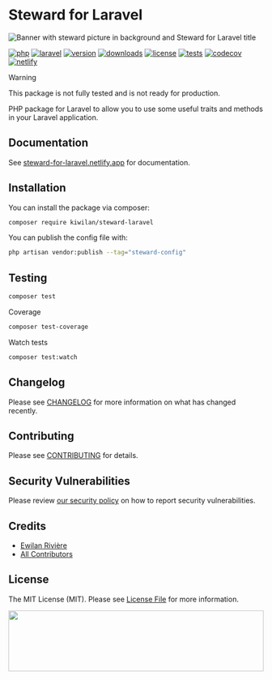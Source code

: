 # **Steward for Laravel**

![Banner with steward picture in background and Steward for Laravel title](https://raw.githubusercontent.com/kiwilan/steward-laravel/main/docs/banner.jpg)

[![php][php-version-src]][php-version-href]
[![laravel][laravel-src]][laravel-href]
[![version][version-src]][version-href]
[![downloads][downloads-src]][downloads-href]
[![license][license-src]][license-href]
[![tests][tests-src]][tests-href]
[![codecov][codecov-src]][codecov-href]
[![netlify][netlify-src]][netlify-href]

> [!WARNING]
> This package is not fully tested and is not ready for production.

PHP package for Laravel to allow you to use some useful traits and methods in your Laravel application.

<!-- PHP package for Laravel to allow you to use some useful traits and methods in your Laravel application, works with [vite-plugin-steward-laravel](https://www.npmjs.com/package/@kiwilan/vite-plugin-steward-laravel) for front assets. -->

## Documentation

See [steward-for-laravel.netlify.app](https://steward-for-laravel.netlify.app) for documentation.

## Installation

You can install the package via composer:

```bash
composer require kiwilan/steward-laravel
```

You can publish the config file with:

```bash
php artisan vendor:publish --tag="steward-config"
```

<!-- ### Vite plugin

```bash
npm install --save-dev @kiwilan/vite-plugin-steward-laravel
```

```bash
pnpm add @kiwilan/vite-plugin-steward-laravel -D
```

Check [@kiwilan/vite-plugin-steward-laravel](https://github.com/kiwilan/steward-laravel/tree/main/lib) for usage. -->

## Testing

```bash
composer test
```

Coverage

```bash
composer test-coverage
```

Watch tests

```bash
composer test:watch
```

## Changelog

Please see [CHANGELOG](CHANGELOG.md) for more information on what has changed recently.

## Contributing

Please see [CONTRIBUTING](CONTRIBUTING.md) for details.

## Security Vulnerabilities

Please review [our security policy](../../security/policy) on how to report security vulnerabilities.

## Credits

- [Ewilan Rivière](https://github.com/ewilan-riviere)
- [All Contributors](../../contributors)

## License

The MIT License (MIT). Please see [License File](LICENSE.md) for more information.

[<img src="https://user-images.githubusercontent.com/48261459/201463225-0a5a084e-df15-4b11-b1d2-40fafd3555cf.svg" height="120rem" width="100%" />](https://github.com/kiwilan)

[version-src]: https://img.shields.io/packagist/v/kiwilan/steward-laravel.svg?style=flat-square&colorA=18181B&colorB=777BB4
[version-href]: https://packagist.org/packages/kiwilan/steward-laravel
[php-version-src]: https://img.shields.io/static/v1?style=flat-square&label=PHP&message=≥v8.1&color=777BB4&logo=php&logoColor=ffffff&labelColor=18181b
[php-version-href]: https://www.php.net/
[downloads-src]: https://img.shields.io/packagist/dt/kiwilan/steward-laravel.svg?style=flat-square&colorA=18181B&colorB=777BB4
[downloads-href]: https://packagist.org/packages/kiwilan/steward-laravel
[license-src]: https://img.shields.io/github/license/kiwilan/steward-laravel.svg?style=flat-square&colorA=18181B&colorB=777BB4
[license-href]: https://github.com/kiwilan/steward-laravel/blob/main/README.md
[tests-src]: https://img.shields.io/github/actions/workflow/status/kiwilan/steward-laravel/run-tests.yml?branch=main&label=tests&style=flat-square&colorA=18181B
[tests-href]: https://github.com/kiwilan/steward-laravel/actions/workflows/run-tests.yml
[codecov-src]: https://codecov.io/gh/kiwilan/steward-laravel/branch/main/graph/badge.svg?token=P9XIK2KV9G
[codecov-href]: https://codecov.io/gh/kiwilan/steward-laravel
[laravel-src]: https://img.shields.io/static/v1?label=Laravel&message=≥v9&style=flat-square&colorA=18181B&colorB=FF2D20
[laravel-href]: https://laravel.com
[netlify-src]: https://api.netlify.com/api/v1/badges/849d4a45-1236-4f9e-992c-4a242588aeac/deploy-status
[netlify-href]: https://app.netlify.com/sites/steward-for-laravel/deploys
